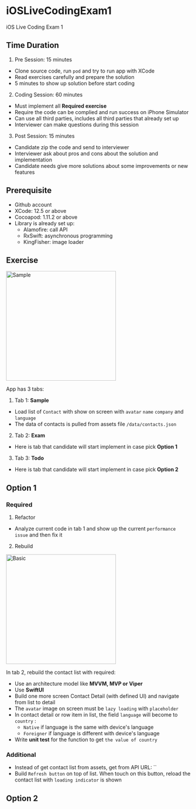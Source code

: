 # iOSLiveCodingExam1
iOS Live Coding Exam 1

## Time Duration

1. Pre Session: 15 minutes
- Clone source code, run `pod` and try to run app with XCode
- Read exercises carefully and prepare the solution
- 5 minutes to show up solution before start coding

2. Coding Session: 60 minutes

- Must implement all **Required exercise**
- Require the code can be complied and run success on iPhone Simulator
- Can use all third parties, includes all third parties that already set up
- Interviewer can make questions during this session

3. Post Session: 15 minutes

- Candidate zip the code and send to interviewer
- Interviewer ask about pros and cons about the solution and implementation
- Candidate needs give more solutions about some improvements or new features 

## Prerequisite

- Github account
- XCode: 12.5 or above
- Cocoapod: 1.11.2 or above
- Library is already set up:
  + Alamofire: call API
  + RxSwift: asynchronous programming
  + KingFisher: image loader 

## Exercise

<img src="./sample.gif" width="300" alt="Sample" />

App has 3 tabs:
1. Tab 1: **Sample**
- Load list of `Contact` with show on screen with `avatar` `name` `company` and `language`
- The data of contacts is pulled from assets file `/data/contacts.json`

2. Tab 2: **Exam**
- Here is tab that candidate will start implement in case pick **Option 1**

3. Tab 3: **Todo**
- Here is tab that candidate will start implement in case pick **Option 2**

## Option 1 

### Required

1. Refactor
- Analyze current code in tab 1 and show up the current `performance issue` and then fix it

2. Rebuild

<img src="./basic.gif" width="300" alt="Basic" />

In tab 2, rebuild the contact list with required:
- Use an architecture model like **MVVM, MVP or Viper**
- Use **SwiftUI**
- Build one more screen Contact Detail (with defined UI) and navigate from list to detail
- The `avatar` image on screen must be `lazy loading` with `placeholder`
- In contact detail or row item in list, the field `language` will become to `country` :
  +  `Native` if language is the same with device's language
  +  `Foreigner` if language is different with device's language
- Write **unit test** for the function to get `the value of country` 

### Additional 
- Instead of get contact list from assets, get from API URL: ``
- Build `Refresh button` on top of list. When touch on this button, reload the contact list with `loading indicator` is shown

## Option 2